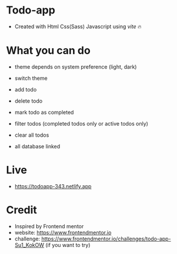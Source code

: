 # Todo-app

- Created with Html Css(Sass) Javascript using _vite_ 🔥

# What you can do

- theme depends on system preference (light, dark)

- switch theme

- add todo

- delete todo

- mark todo as completed

- filter todos (completed todos only or active todos only)

- clear all todos

- all database linked

# Live

- https://todoapp-343.netlify.app

# Credit

- Inspired by Frontend mentor
- website: https://www.frontendmentor.io
- challenge: https://www.frontendmentor.io/challenges/todo-app-Su1_KokOW (if you want to try)
